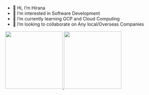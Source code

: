 - 👋 Hi, I’m Hirana 
- 👀 I’m interested in Software Development
- 🌱 I’m currently learning GCP and Cloud Computing
- 💞️ I’m looking to collaborate on Any local/Overseas Companies
<p align="left">
<a href="https://github.com/Hira478">
  <img height="180em" src="https://github-readme-stats-eight-theta.vercel.app/api?username=gilangadhan&show_icons=true&theme=algolia&include_all_commits=true&count_private=true"/>
  <img height="180em" src="https://github-readme-stats-eight-theta.vercel.app/api/top-langs/?username=gilangadhan&layout=compact&langs_count=8&theme=algolia"/>
</a>
</p>

<!---
Hira478/Hira478 is a ✨ special ✨ repository because its `README.md` (this file) appears on your GitHub profile.
You can click the Preview link to take a look at your changes.
--->
